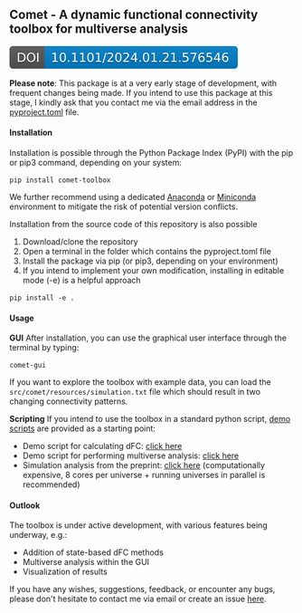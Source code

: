 ## Comet - A dynamic functional connectivity toolbox for multiverse analysis
[![DOI](src/comet/resources/img/badge.svg)](https://doi.org/10.1101/2024.01.21.576546)

**Please note**: This package is at a very early stage of development, with frequent changes being made. If you intend to use this package at this stage, I kindly ask that you contact me via the email address in the [pyproject.toml](https://github.com/mibur1/dfc-multiverse/blob/main/pyproject.toml) file.

#### Installation

Installation is possible through the Python Package Index (PyPI) with the pip or pip3 command, depending on your system:

```
pip install comet-toolbox
```
We further recommend using a dedicated [Anaconda](https://www.anaconda.com/download) or [Miniconda](https://conda.io/projects/conda/en/latest/index.html) environment to mitigate the risk of potential version conflicts.


Installation from the source code of this repository is also possible

1. Download/clone the repository
2. Open a terminal in the folder which contains the pyproject.toml file
3. Install the package via pip (or pip3, depending on your environment)
4. If you intend to implement your own modification, installing in editable mode (-e) is a helpful approach

```
pip install -e .
```

#### Usage

**GUI** 
After installation, you can use the graphical user interface through the terminal by typing:

```
comet-gui
```

If you want to explore the toolbox with example data, you can load the ```src/comet/resources/simulation.txt``` file which should result in two changing connectivity patterns.

**Scripting**
If you intend to use the toolbox in a standard python script, [demo scripts](https://github.com/mibur1/dfc-multiverse/tree/main/tutorials) are provided as a starting point:
* Demo script for calculating dFC: [click here](tutorials/example_dfc.ipynb)
* Demo script for performing multiverse analysis: [click here](tutorials/example_multiverse.ipynb)
* Simulation analysis from the preprint: [click here](tutorials/example_analysis.ipynb) (computationally expensive, 8 cores per universe + running universes in parallel is recommended)


#### Outlook
The toolbox is under active development, with various features being underway, e.g.:

* Addition of state-based dFC methods
* Multiverse analysis within the GUI
* Visualization of results

If you have any wishes, suggestions, feedback, or encounter any bugs, please don't hesitate to contact me via email or create an issue [here](https://github.com/mibur1/dfc-multiverse/issues).